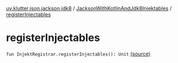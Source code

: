 [uy.klutter.json.jackson.jdk8](../index.md) / [JacksonWithKotlinAndJdk8Injektables](index.md) / [registerInjectables](.)


# registerInjectables
<code>fun InjektRegistrar.registerInjectables(): Unit</code> [(source)](https://github.com/kohesive/klutter/blob/master/json-jackson-jdk8/src/main/kotlin/uy/klutter/json/jackson/jdk8/Injektable.kt#L18)<br/>

